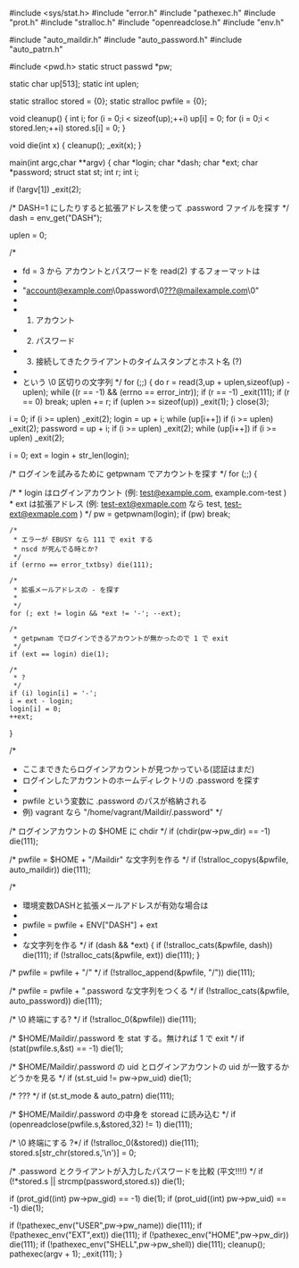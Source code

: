 #include <sys/stat.h>
#include "error.h"
#include "pathexec.h"
#include "prot.h"
#include "stralloc.h"
#include "openreadclose.h"
#include "env.h"

#include "auto_maildir.h"
#include "auto_password.h"
#include "auto_patrn.h"

#include <pwd.h>
static struct passwd *pw;

static char up[513];
static int uplen;

static stralloc stored = {0};
static stralloc pwfile = {0};

void cleanup()
{
  int i;
  for (i = 0;i < sizeof(up);++i) up[i] = 0;
  for (i = 0;i < stored.len;++i) stored.s[i] = 0;
}

void die(int x)
{
  cleanup();
  _exit(x);
}

main(int argc,char **argv)
{
  char *login;
  char *dash;
  char *ext;
  char *password;
  struct stat st;
  int r;
  int i;
 
  if (!argv[1]) _exit(2);
  
  /* DASH=1 にしたりすると拡張アドレスを使って .password ファイルを探す */
  dash = env_get("DASH");
 
  uplen = 0;

  /*
   * fd = 3 から アカウントとパスワードを read(2) するフォーマットは
   *
   *   "account@example.com\0password\0<???@mailexample.com>\0"
   *
   *   1. アカウント
   *   2. パスワード
   *   3. 接続してきたクライアントのタイムスタンプとホスト名 (?)
   *
   * という \0 区切りの文字列
   */
  for (;;) {
    do
      r = read(3,up + uplen,sizeof(up) - uplen);
    while ((r == -1) && (errno == error_intr));
    if (r == -1) _exit(111);
    if (r == 0) break;
    uplen += r;
    if (uplen >= sizeof(up)) _exit(1);
  }
  close(3);

  i = 0;
  if (i >= uplen) _exit(2);
  login = up + i;
  while (up[i++]) if (i >= uplen) _exit(2);
  password = up + i;
  if (i >= uplen) _exit(2);
  while (up[i++]) if (i >= uplen) _exit(2);

  i = 0;
  ext = login + str_len(login);

  /* ログインを試みるために getpwnam でアカウントを探す */
  for (;;) {

   /*
    * login はログインアカウント (例: test@example.com, example.com-test )
    * ext   は拡張アドレス       (例: test-ext@exmaple.com なら test, test-ext@exmaple.com )
    */
    pw = getpwnam(login);
    if (pw) break;

    /*
     * エラーが EBUSY なら 111 で exit する
     * nscd が死んでる時とか?
     */
    if (errno == error_txtbsy) die(111);

    /*
     * 拡張メールアドレスの - を探す
     *
     */
    for (; ext != login && *ext != '-'; --ext);

    /*
     * getpwnam でログインできるアカウントが無かったので 1 で exit
     */
    if (ext == login) die(1);

    /*
     * ?
     */
    if (i) login[i] = '-';
    i = ext - login;
    login[i] = 0;
    ++ext;
  }
  
  /*
   * ここまできたらログインアカウントが見つかっている(認証はまだ)
   * ログインしたアカウントのホームディレクトリの .password を探す
   *
   * pwfile という変数に .password のパスが格納される
   * 例) vagrant なら "/home/vagrant/Maildir/.password"
   */

  /* ログインアカウントの $HOME に chdir */
  if (chdir(pw->pw_dir) == -1) die(111);

  /* pwfile = $HOME + "/Maildir" な文字列を作る */
  if (!stralloc_copys(&pwfile, auto_maildir)) die(111);

  /*
   * 環境変数DASHと拡張メールアドレスが有効な場合は
   *
   *   pwfile = pwfile + ENV["DASH"] + ext
   *
   * な文字列を作る
   */
  if (dash && *ext) {
    if (!stralloc_cats(&pwfile, dash)) die(111);
    if (!stralloc_cats(&pwfile, ext)) die(111);
  }

  /* pwfile = pwfile + "/" */
  if (!stralloc_append(&pwfile, "/")) die(111);

  /* pwfile = pwfile + ".password な文字列をつくる */
  if (!stralloc_cats(&pwfile, auto_password)) die(111);

  /* \0 終端にする? */
  if (!stralloc_0(&pwfile)) die(111);

  /* $HOME/Maildir/.password を stat する。無ければ 1 で exit */
  if (stat(pwfile.s,&st) == -1) die(1);

  /* $HOME/Maildir/.password の uid とログインアカウントの uid が一致するかどうかを見る */
  if (st.st_uid != pw->pw_uid) die(1);

  /* ??? */
  if (st.st_mode & auto_patrn) die(111);

  /* $HOME/Maildir/.password の中身を storead に読み込む */
  if (openreadclose(pwfile.s,&stored,32) != 1) die(111);

  /* \0 終端にする ?*/
  if (!stralloc_0(&stored)) die(111);
  stored.s[str_chr(stored.s,'\n')] = 0;

  /* .password とクライアントが入力したパスワードを比較 (平文!!!!) */
  if (!*stored.s || strcmp(password,stored.s)) die(1);

  if (prot_gid((int) pw->pw_gid) == -1) die(1);
  if (prot_uid((int) pw->pw_uid) == -1) die(1);

  if (!pathexec_env("USER",pw->pw_name)) die(111);
  if (!pathexec_env("EXT",ext)) die(111);
  if (!pathexec_env("HOME",pw->pw_dir)) die(111);
  if (!pathexec_env("SHELL",pw->pw_shell)) die(111);
  cleanup();
  pathexec(argv + 1);
  _exit(111);
}
